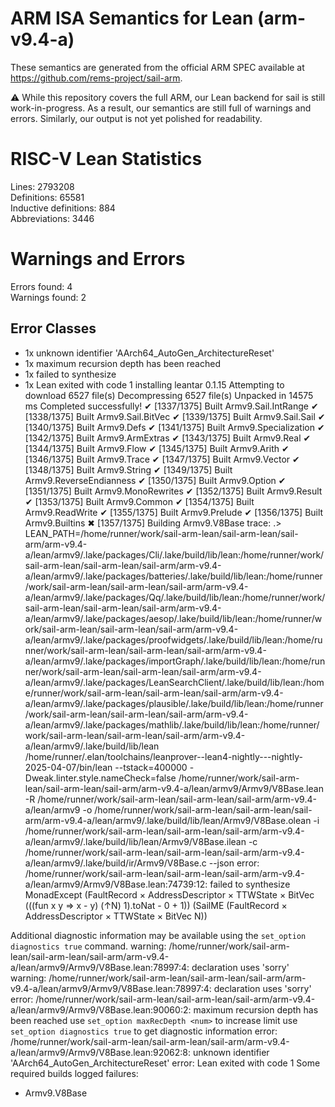 # ARM ISA Semantics for Lean (arm-v9.4-a)

These semantics are generated from the official ARM SPEC available at
https://github.com/rems-project/sail-arm.

⚠️ While this repository covers the full ARM, our Lean backend for sail
is still work-in-progress. As a result, our semantics are still full of warnings
and errors. Similarly, our output is not yet polished for readability.
# RISC-V Lean Statistics

Lines: 2793208  
Definitions: 65581  
Inductive definitions: 884  
Abbreviations: 3446  

# Warnings and Errors

Errors found: 4  
Warnings found: 2  

## Error Classes

- 1x unknown identifier 'AArch64_AutoGen_ArchitectureReset'
- 1x maximum recursion depth has been reached
- 1x failed to synthesize
- 1x Lean exited with code 1
installing leantar 0.1.15
Attempting to download 6527 file(s)
Decompressing 6527 file(s)
Unpacked in 14575 ms
Completed successfully!
✔ [1337/1375] Built Armv9.Sail.IntRange
✔ [1338/1375] Built Armv9.Sail.BitVec
✔ [1339/1375] Built Armv9.Sail.Sail
✔ [1340/1375] Built Armv9.Defs
✔ [1341/1375] Built Armv9.Specialization
✔ [1342/1375] Built Armv9.ArmExtras
✔ [1343/1375] Built Armv9.Real
✔ [1344/1375] Built Armv9.Flow
✔ [1345/1375] Built Armv9.Arith
✔ [1346/1375] Built Armv9.Trace
✔ [1347/1375] Built Armv9.Vector
✔ [1348/1375] Built Armv9.String
✔ [1349/1375] Built Armv9.ReverseEndianness
✔ [1350/1375] Built Armv9.Option
✔ [1351/1375] Built Armv9.MonoRewrites
✔ [1352/1375] Built Armv9.Result
✔ [1353/1375] Built Armv9.Common
✔ [1354/1375] Built Armv9.ReadWrite
✔ [1355/1375] Built Armv9.Prelude
✔ [1356/1375] Built Armv9.Builtins
✖ [1357/1375] Building Armv9.V8Base
trace: .> LEAN_PATH=/home/runner/work/sail-arm-lean/sail-arm-lean/sail-arm/arm-v9.4-a/lean/armv9/.lake/packages/Cli/.lake/build/lib/lean:/home/runner/work/sail-arm-lean/sail-arm-lean/sail-arm/arm-v9.4-a/lean/armv9/.lake/packages/batteries/.lake/build/lib/lean:/home/runner/work/sail-arm-lean/sail-arm-lean/sail-arm/arm-v9.4-a/lean/armv9/.lake/packages/Qq/.lake/build/lib/lean:/home/runner/work/sail-arm-lean/sail-arm-lean/sail-arm/arm-v9.4-a/lean/armv9/.lake/packages/aesop/.lake/build/lib/lean:/home/runner/work/sail-arm-lean/sail-arm-lean/sail-arm/arm-v9.4-a/lean/armv9/.lake/packages/proofwidgets/.lake/build/lib/lean:/home/runner/work/sail-arm-lean/sail-arm-lean/sail-arm/arm-v9.4-a/lean/armv9/.lake/packages/importGraph/.lake/build/lib/lean:/home/runner/work/sail-arm-lean/sail-arm-lean/sail-arm/arm-v9.4-a/lean/armv9/.lake/packages/LeanSearchClient/.lake/build/lib/lean:/home/runner/work/sail-arm-lean/sail-arm-lean/sail-arm/arm-v9.4-a/lean/armv9/.lake/packages/plausible/.lake/build/lib/lean:/home/runner/work/sail-arm-lean/sail-arm-lean/sail-arm/arm-v9.4-a/lean/armv9/.lake/packages/mathlib/.lake/build/lib/lean:/home/runner/work/sail-arm-lean/sail-arm-lean/sail-arm/arm-v9.4-a/lean/armv9/.lake/build/lib/lean /home/runner/.elan/toolchains/leanprover--lean4-nightly---nightly-2025-04-07/bin/lean --tstack=400000 -Dweak.linter.style.nameCheck=false /home/runner/work/sail-arm-lean/sail-arm-lean/sail-arm/arm-v9.4-a/lean/armv9/Armv9/V8Base.lean -R /home/runner/work/sail-arm-lean/sail-arm-lean/sail-arm/arm-v9.4-a/lean/armv9 -o /home/runner/work/sail-arm-lean/sail-arm-lean/sail-arm/arm-v9.4-a/lean/armv9/.lake/build/lib/lean/Armv9/V8Base.olean -i /home/runner/work/sail-arm-lean/sail-arm-lean/sail-arm/arm-v9.4-a/lean/armv9/.lake/build/lib/lean/Armv9/V8Base.ilean -c /home/runner/work/sail-arm-lean/sail-arm-lean/sail-arm/arm-v9.4-a/lean/armv9/.lake/build/ir/Armv9/V8Base.c --json
error: /home/runner/work/sail-arm-lean/sail-arm-lean/sail-arm/arm-v9.4-a/lean/armv9/Armv9/V8Base.lean:74739:12: failed to synthesize
  MonadExcept (FaultRecord × AddressDescriptor × TTWState × BitVec (((fun x y => x - y) (↑N) 1).toNat - 0 + 1))
    (SailME (FaultRecord × AddressDescriptor × TTWState × BitVec N))

Additional diagnostic information may be available using the `set_option diagnostics true` command.
warning: /home/runner/work/sail-arm-lean/sail-arm-lean/sail-arm/arm-v9.4-a/lean/armv9/Armv9/V8Base.lean:78997:4: declaration uses 'sorry'
warning: /home/runner/work/sail-arm-lean/sail-arm-lean/sail-arm/arm-v9.4-a/lean/armv9/Armv9/V8Base.lean:78997:4: declaration uses 'sorry'
error: /home/runner/work/sail-arm-lean/sail-arm-lean/sail-arm/arm-v9.4-a/lean/armv9/Armv9/V8Base.lean:90060:2: maximum recursion depth has been reached
use `set_option maxRecDepth <num>` to increase limit
use `set_option diagnostics true` to get diagnostic information
error: /home/runner/work/sail-arm-lean/sail-arm-lean/sail-arm/arm-v9.4-a/lean/armv9/Armv9/V8Base.lean:92062:8: unknown identifier 'AArch64_AutoGen_ArchitectureReset'
error: Lean exited with code 1
Some required builds logged failures:
- Armv9.V8Base
